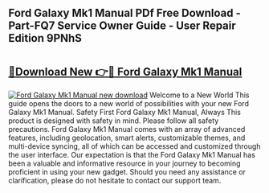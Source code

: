 ## Ford Galaxy Mk1 Manual PDf Free Download - Part-FQ7 Service Owner Guide - User Repair Edition 9PNhS

# <h2><a href="http://bc66196.oget.top/?id=Ford+Galaxy+Mk1+Manual">🔗Download New 👉🔴 Ford Galaxy Mk1 Manual</a></h2>

[![Ford Galaxy Mk1 Manual new download](https://i.imgur.com/5g1atiW.png)](http://bc66196.oget.top/?id=Ford+Galaxy+Mk1+Manual)
Welcome to a New World This guide opens the doors to a new world of possibilities with your new Ford Galaxy Mk1 Manual. Safety First Ford Galaxy Mk1 Manual, Always This product is designed with safety in mind. Please follow all safety precautions. Ford Galaxy Mk1 Manual comes with an array of advanced features, including geolocation, smart alerts, customizable themes, and multi-device syncing, all of which can be accessed and customized through the user interface. Our expectation is that the Ford Galaxy Mk1 Manual has been a valuable and informative resource in your journey to becoming proficient in using your new gadget. Should you need any assistance or clarification, please do not hesitate to contact our support team.
